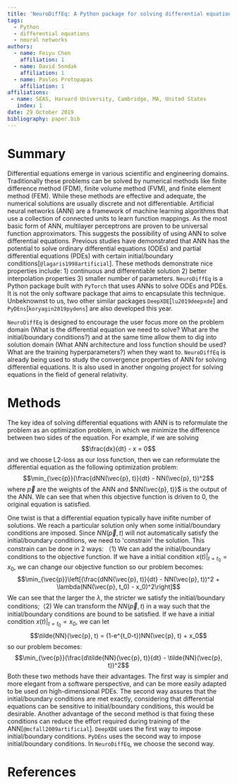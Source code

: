 ```yaml
---
title: 'NeuroDiffEq: A Python package for solving differential equations with neural networks'
tags:
  - Python
  - differential equations
  - neural networks
authors:
  - name: Feiyu Chen
    affiliation: 1
  - name: David Sondak
    affiliation: 1
  - name: Pavlos Protopapas
    affiliation: 1
affiliations:
 - name: SEAS, Harvard University, Cambridge, MA, United States
   index: 1
date: 29 October 2019
bibliography: paper.bib
---
```


# Summary

Differential equations emerge in various scientific and engineering domains. Traditionally these problems can be solved by numerical methods like finite difference method (FDM), finite volume method (FVM), and finite element method (FEM). While these methods are effective and adequate, the numerical solutions are usually discrete and not differentiable. Artificial neural networks (ANN) are a framework of machine learning algorithms that use a collection of connected units to learn function mappings. As the most basic form of ANN, multilayer perceptrons are proven to be universal function approximators. This suggests the possibility of using ANN to solve differential equations. Previous studies have demonstrated that ANN has the potential to solve ordinary differential equations (ODEs) and partial differential equations (PDEs) with certain initial/boundary conditions[`@lagaris1998artificial`]. These methods demonstrate nice properties include: 1) continuous and differentiable solution 2) better interpolation properties 3) smaller number of parameters. ``NeuroDiffEq`` is a Python package built with ``PyTorch`` that uses ANNs to solve ODEs and PDEs. It is not the only software package that aims to encapsulate this technique. Unbeknownst to us, two other similar packages ``DeepXDE``[`lu2019deepxde`] and ``PyDEns``[`koryagin2019pydens`] are also developed this year.

``NeuroDiffEq`` is designed to encourage the user focus more on the problem domain (What is the differential equation we need to solve? What are the initial/boundary conditions?) and at the same time allow them to dig into solution domain (What ANN architecture and loss function should be used? What are the training hyperparameters?) when they want to.  ``NeuroDiffEq`` is already being used to study the convergence properties of ANN for solving differential equations. It is also used in another ongoing project for solving equations in the field of general relativity. 

# Methods

The key idea of solving differential equations with ANN is to reformulate the problem as an optimization problem, in which we minimize the difference between two sides of the equation. For example, if we are solving $$\frac{dx}{dt} - x = 0$$ and we choose L2-loss as our loss function, then we can reformulate the differential equation as the following optimization problem: $$\min_{\vec{p}}(\frac{dNN(\vec{p}, t)}{dt} - NN(\vec{p}, t))^2$$ where $\vec{p}$ are the weights of the ANN and $NN(\vec{p}, t)}$ is the output of the ANN. We can see that when this objective function is driven to 0, the original equation is satisfied. 

One twist is that a differential equation typically have inifite number of solutions. We reach a particular solution only when some initial/boundary conditions are imposed. Since $NN(\vec{p}, t)$ will not automatically satisfy the initial/boundary conditions, we need to 'constrain' the solution. This constrain can be done in 2 ways: （1) We can add the initial/boundary conditions to the objective function. If we have a initial condition $x(t)\bigg|_{t = t_0} = x_0$, we can change our objective function so our problem becomes: $$\min_{\vec{p}}\left[(\frac{dNN(\vec{p}, t)}{dt} - NN(\vec{p}, t))^2 + \lambda(NN(\vec{p}, t_0) - x_0)^2\right]$$ We can see that the larger the $\lambda$, the stricter we satisfy the initial/boundary conditions;（2) We can transform the $NN(\vec{p}, t)$ in a way such that the initial/boundary conditions are bound to be satisfied. If we have a initial condition $x(t)\bigg|_{t = t_0} = x_0$, we can let $$\tilde{NN}(\vec{p}, t) = (1-e^{t_0-t})NN(\vec{p}, t) + x_0$$ so our problem becomes: $$\min_{\vec{p}}(\frac{d\tilde{NN}(\vec{p}, t)}{dt} - \tilde{NN}(\vec{p}, t))^2$$ Both these two methods have their advantages. The first way is simpler and more elegant from a software perspective, and can be more easily adapted to be used on high-dimensional PDEs. The second way assures that the initial/boundary conditions are met exactly, considering that differential equations can be sensitive to initial/boundary conditions, this would be desirable. Another advantage of the second method is that fixing these conditions can reduce the effort required during training of the ANN[`@mcfall2009artificial`]. ``DeepXDE`` uses the first way to impose initial/boundary conditions. ``PyDEns`` uses the second way to impose initial/boundary conditions. In ``NeuroDiffEq``, we choose the second way.  

# References
